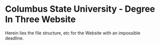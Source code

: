 # Columbus State University - Degree In Three Website

Herein lies the file structure, etc for the Website with an impossible deadline.